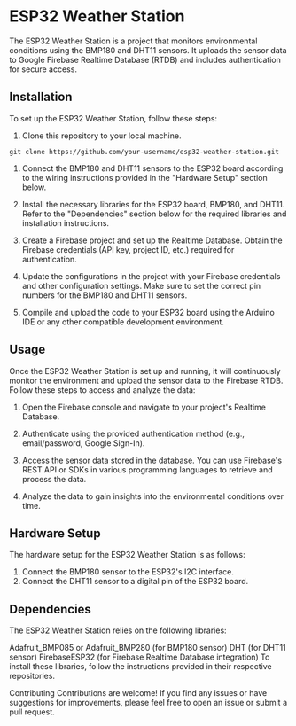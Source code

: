 # ESP32 Weather Station

The ESP32 Weather Station is a project that monitors environmental conditions using the BMP180 and DHT11 sensors. It uploads the sensor data to Google Firebase Realtime Database (RTDB) and includes authentication for secure access.

## Installation

To set up the ESP32 Weather Station, follow these steps:

1. Clone this repository to your local machine.

```shell
git clone https://github.com/your-username/esp32-weather-station.git
 ```
1. Connect the BMP180 and DHT11 sensors to the ESP32 board according to the wiring instructions provided in the "Hardware Setup" section below.

2. Install the necessary libraries for the ESP32 board, BMP180, and DHT11. Refer to the "Dependencies" section below for the required libraries and installation instructions.

3. Create a Firebase project and set up the Realtime Database. Obtain the Firebase credentials (API key, project ID, etc.) required for authentication.

4. Update the configurations in the project with your Firebase credentials and other configuration settings. Make sure to set the correct pin numbers for the BMP180 and DHT11 sensors.

5. Compile and upload the code to your ESP32 board using the Arduino IDE or any other compatible development environment.

## Usage

Once the ESP32 Weather Station is set up and running, it will continuously monitor the environment and upload the sensor data to the Firebase RTDB. Follow these steps to access and analyze the data:

1. Open the Firebase console and navigate to your project's Realtime Database.

2. Authenticate using the provided authentication method (e.g., email/password, Google Sign-In).

3. Access the sensor data stored in the database. You can use Firebase's REST API or SDKs in various programming languages to retrieve and process the data.

4. Analyze the data to gain insights into the environmental conditions over time.

## Hardware Setup

The hardware setup for the ESP32 Weather Station is as follows:

1. Connect the BMP180 sensor to the ESP32's I2C interface.
2. Connect the DHT11 sensor to a digital pin of the ESP32 board.


## **Dependencies**

The ESP32 Weather Station relies on the following libraries:

Adafruit_BMP085 or Adafruit_BMP280 (for BMP180 sensor)
DHT (for DHT11 sensor)
FirebaseESP32 (for Firebase Realtime Database integration)
To install these libraries, follow the instructions provided in their respective repositories.

Contributing
Contributions are welcome! If you find any issues or have suggestions for improvements, please feel free to open an issue or submit a pull request.
